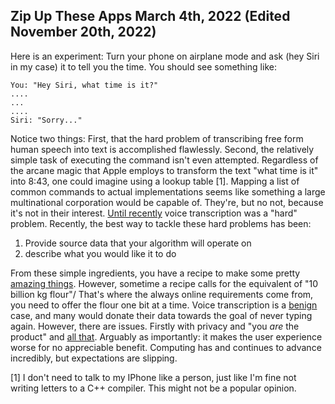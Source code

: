 Zip Up These Apps March 4th, 2022 (Edited November 20th, 2022)
---------------------------------

<!---
Goal: Make people think about why companies choose to implement certain features serverside.
Outline:
- Showcase the problem
- Explain what is happening

-->
Here is an experiment: Turn your phone on airplane mode and ask (hey Siri in my case) it to tell you the time.
You should see something like:

```
You: "Hey Siri, what time is it?"
....
...
....
Siri: "Sorry..."
```

Notice two things:
First, that the hard problem of transcribing free form human speech into text is accomplished flawlessly.
Second, the relatively simple task of executing the command isn't even attempted.
Regardless of the arcane magic that Apple employs to transform the text "what time is it" into 8:43, one could imagine using a lookup table [1].
Mapping a list of common commands to actual implementations seems like something a large multinational corporation would be capable of.
They're, but no not, because it's not in their interest.
[Until recently](https://openai.com/blog/whisper/) voice transcription was a "hard" problem.
Recently, the best way to tackle these hard problems has been:
1) Provide source data that your algorithm will operate on
2) describe what you would like it to do

From these simple ingredients, you have a recipe to make some pretty [amazing things](https://en.wikipedia.org/wiki/Reinheitsgebot).
However, sometime a recipe calls for the equivalent of "10 billion kg flour"/
That's where the always online requirements come from, you need to offer the flour one bit at a time.
Voice transcription is a [benign](https://www.politico.com/news/2022/02/16/my-journey-down-the-rabbit-hole-of-every-journalists-favorite-app-00009216) case, and many would donate their data towards the goal of never typing again.
However, there are issues.
Firstly with privacy and "you _are_ the product" and [all that](https://www.kolide.com/blog/is-grammarly-a-keylogger-what-can-you-do-about-it). 
Arguably as importantly: it makes the user experience worse for no appreciable benefit.
Computing has and continues to advance incredibly, but expectations are slipping.

[1] I don't need to talk to my IPhone like a person, just like I'm fine not writing letters to a C++ compiler. This might not be a popular opinion.
